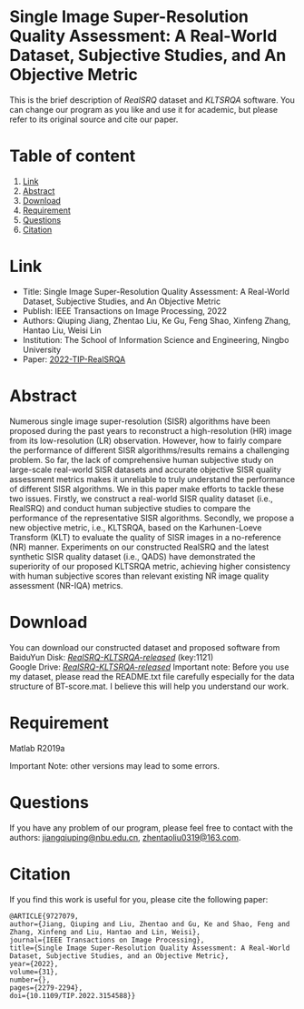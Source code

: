 # Single Image Super-Resolution Quality Assessment: A Real-World Dataset, Subjective Studies, and An Objective Metric
This is the brief description of *RealSRQ* dataset and *KLTSRQA* software. You can change our program as you like and use it for academic, but please refer to its original source and cite our paper.

# Table of content
1. [Link](#Link)
2. [Abstract](#Abstract)
3. [Download](#Download)
4. [Requirement](#Requirement)
5. [Questions](#Questions)
6. [Citation](#Citation)

# Link
- Title: Single Image Super-Resolution Quality Assessment: A Real-World Dataset, Subjective Studies, and An Objective Metric 
- Publish: IEEE Transactions on Image Processing, 2022
- Authors: Qiuping Jiang, Zhentao Liu, Ke Gu, Feng Shao, Xinfeng Zhang, Hantao Liu, Weisi Lin
- Institution: The School of Information Science and Engineering, Ningbo University
- Paper: [2022-TIP-RealSRQA](https://github.com/Zhentao-Liu/RealSRQ-KLTSRQA/raw/0596e0bdb85366f62f4f845526c33aa4444e94ba/2022-TIP-RealSRQA.pdf)

# Abstract
Numerous single image super-resolution (SISR) algorithms have been proposed during the past years to reconstruct a high-resolution (HR) image from its low-resolution (LR) observation. However, how to fairly compare the performance of different SISR algorithms/results remains a challenging problem. So far, the lack of comprehensive human subjective study on large-scale real-world SISR datasets and accurate objective SISR quality assessment metrics makes it unreliable to truly understand the performance of different SISR algorithms. We in this paper make efforts to tackle these two issues. Firstly, we construct a real-world SISR quality dataset (i.e., RealSRQ) and conduct human subjective studies to compare the performance of the representative SISR algorithms. Secondly, we propose a new objective metric, i.e., KLTSRQA, based on the Karhunen-Loeve Transform (KLT) to evaluate the quality of SISR images in a no-reference (NR) manner. Experiments on our constructed RealSRQ
and the latest synthetic SISR quality dataset (i.e., QADS) have demonstrated the superiority of our proposed KLTSRQA metric, achieving higher consistency with human subjective scores than relevant existing NR image quality assessment (NR-IQA) metrics.

# Download
You can download our constructed dataset and proposed software from  
BaiduYun Disk: [*RealSRQ-KLTSRQA-released*](https://pan.baidu.com/s/15ZgfpW1b2_gMAETBUeszSg) (key:1121)  
Google Drive: [*RealSRQ-KLTSRQA-released*](https://drive.google.com/drive/folders/1VTMBmxkZkZtbv_ONMME-7TRyfXNfRw9p?usp=sharing)
Important note: Before you use my dataset, please read the README.txt file carefully especially for the data structure of BT-score.mat. I believe this will help you understand our work.

# Requirement
Matlab R2019a 

Important Note: other versions may lead to some errors.

# Questions
If you have any problem of our program, please feel free to contact with the authors: jiangqiuping@nbu.edu.cn, zhentaoliu0319@163.com.

# Citation
If you find this work is useful for you, please cite the following paper:

    @ARTICLE{9727079,
    author={Jiang, Qiuping and Liu, Zhentao and Gu, Ke and Shao, Feng and Zhang, Xinfeng and Liu, Hantao and Lin, Weisi},
    journal={IEEE Transactions on Image Processing}, 
    title={Single Image Super-Resolution Quality Assessment: A Real-World Dataset, Subjective Studies, and an Objective Metric}, 
    year={2022},
    volume={31},
    number={},
    pages={2279-2294},
    doi={10.1109/TIP.2022.3154588}}
